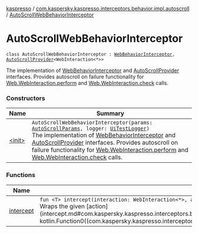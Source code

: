 [kaspresso](../../index.md) / [com.kaspersky.kaspresso.interceptors.behavior.impl.autoscroll](../index.md) / [AutoScrollWebBehaviorInterceptor](./index.md)

# AutoScrollWebBehaviorInterceptor

`class AutoScrollWebBehaviorInterceptor : `[`WebBehaviorInterceptor`](../../com.kaspersky.kaspresso.interceptors.behavior/-web-behavior-interceptor.md)`, `[`AutoScrollProvider`](../../com.kaspersky.kaspresso.autoscroll/-auto-scroll-provider/index.md)`<WebInteraction<*>>`

The implementation of [WebBehaviorInterceptor](../../com.kaspersky.kaspresso.interceptors.behavior/-web-behavior-interceptor.md) and [AutoScrollProvider](../../com.kaspersky.kaspresso.autoscroll/-auto-scroll-provider/index.md) interfaces.
Provides autoscroll on failure functionality for [Web.WebInteraction.perform](#) and [Web.WebInteraction.check](#) calls.

### Constructors

| Name | Summary |
|---|---|
| [&lt;init&gt;](-init-.md) | `AutoScrollWebBehaviorInterceptor(params: `[`AutoScrollParams`](../../com.kaspersky.kaspresso.params/-auto-scroll-params/index.md)`, logger: `[`UiTestLogger`](../../com.kaspersky.kaspresso.logger/-ui-test-logger.md)`)`<br>The implementation of [WebBehaviorInterceptor](../../com.kaspersky.kaspresso.interceptors.behavior/-web-behavior-interceptor.md) and [AutoScrollProvider](../../com.kaspersky.kaspresso.autoscroll/-auto-scroll-provider/index.md) interfaces. Provides autoscroll on failure functionality for [Web.WebInteraction.perform](#) and [Web.WebInteraction.check](#) calls. |

### Functions

| Name | Summary |
|---|---|
| [intercept](intercept.md) | `fun <T> intercept(interaction: WebInteraction<*>, action: () -> `[`T`](intercept.md#T)`): `[`T`](intercept.md#T)<br>Wraps the given [action](intercept.md#com.kaspersky.kaspresso.interceptors.behavior.impl.autoscroll.AutoScrollWebBehaviorInterceptor$intercept(androidx.test.espresso.web.sugar.Web.WebInteraction((kotlin.Any)), kotlin.Function0((com.kaspersky.kaspresso.interceptors.behavior.impl.autoscroll.AutoScrollWebBehaviorInterceptor.intercept.T)))/action) invocation with the autoscrolling on failure. |
